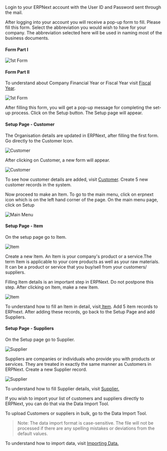 Login to your ERPNext account with the User ID and Password sent through the
mail.

After logging into your account you will receive a pop-up form to fill. Please
fill this form. Select the abbreviation you would wish to have for your
company. The abbreviation selected here will be used in naming most of the
business documents.

#### Form Part I

![1st Form](files/firstdaysetup-1.png)  
  

#### Form Part II

To understand about Company Financial Year or Fiscal Year visit [Fiscal
Year](http://erpnext.org/fiscal-year).

![1st Form](files/firstdaysetup-2.png)

After filling this form, you will get a pop-up message for completing the set-
up process. Click on the Setup button. The Setup page will appear.

  

#### Setup Page - Customer

The Organisation details are updated in ERPNext, after filling the first form.
Go directly to the Customer Icon.

![Customer](files/firstdaysetup-customer.png)  

After clicking on Customer, a new form will appear.  

![Customer](files/firstdaysetup-customer-1.png)

To see how customer details are added, visit [Customer](customer-master).
Create 5 new customer records in the system.

Now proceed to make an Item. To go to the main menu, click on erpnext icon
which is on the left hand corner of the page. On the main menu page, click on
Setup

![Main Menu](files/firstdaysetup-main-menu.png)

  

#### Setup Page - Item

On the setup page go to Item.

![Item](files/firstdaysetup-item.png)

Create a new Item. An Item is your company's product or a service.The term
Item is applicable to your core products as well as your raw materials. It can
be a product or service that you buy/sell from your customers/ suppliers.

Filling Item details is an important step in ERPNext. Do not postpone this
step. After clicking on Item, make a new Item.

![Item](files/firstdaysetup-item-1.png)

To understand how to fill an Item in detail, visit[ Item](item-master). Add 5
item records to ERPnext. After adding these records, go back to the Setup Page
and add Suppliers.

  

#### Setup Page - Suppliers

On the Setup page go to Supplier.

![Supplier](files/firstdaysetup-supplier.png)  

Suppliers are companies or individuals who provide you with products or
services. They are treated in exactly the same manner as Customers in ERPNext.
Create a new Supplier record.

![Supplier](files/firstdaysetup-supplier-1.png)

To understand how to fill Supplier details, visit [Supplier.](supplier-master)

If you wish to import your list of customers and suppliers directly to
ERPNext, you can do that via the Data Import Tool.

To upload Customers or suppliers in bulk, go to the Data Import Tool.

> Note: The data import format is case-sensitive. The file will not be
processed if there are any spelling mistakes or deviations from the default
values.

To understand how to import data, visit [Importing Data.](data-import-tool)

